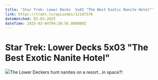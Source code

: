 ```yaml
---
title: 'Star Trek: Lower Decks  5x03 "The Best Exotic Nanite Hotel"' 
link: https://trakt.tv/episodes/12147378
dateWatched: 03-03-2025
dateTime: 2025-03-04T04:20:56.000000Z
---
```

# Star Trek: Lower Decks  5x03 "The Best Exotic Nanite Hotel"

![](https://walter-r2.trakt.tv/images/episodes/012/147/378/screenshots/thumb/cf55385fad.jpg)The Lower Deckers hunt nanites on a resort...in space?!